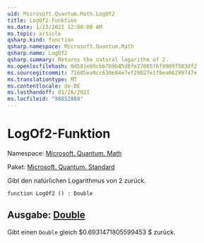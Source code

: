 ```yaml
---
uid: Microsoft.Quantum.Math.LogOf2
title: LogOf2-Funktion
ms.date: 1/23/2021 12:00:00 AM
ms.topic: article
qsharp.kind: function
qsharp.namespace: Microsoft.Quantum.Math
qsharp.name: LogOf2
qsharp.summary: Returns the natural logarithm of 2.
ms.openlocfilehash: 0d581e89cbb709b45d8fe27085f6f8909f583df2
ms.sourcegitcommit: 71605ea9cc630e84e7ef29027e1f0ea06299747e
ms.translationtype: MT
ms.contentlocale: de-DE
ms.lasthandoff: 01/26/2021
ms.locfileid: "98852889"
---
```

# <a name="logof2-function"></a>LogOf2-Funktion

Namespace: [Microsoft. Quantum. Math](xref:Microsoft.Quantum.Math)

Paket: [Microsoft. Quantum. Standard](https://nuget.org/packages/Microsoft.Quantum.Standard)


Gibt den natürlichen Logarithmus von 2 zurück.

```qsharp
function LogOf2 () : Double
```


## <a name="output--double"></a>Ausgabe: [Double](xref:microsoft.quantum.lang-ref.double)

Gibt einen `Double` gleich $0.6931471805599453 $ zurück.
